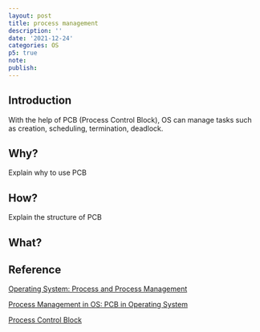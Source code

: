 ```yaml
---
layout: post
title: process management
description: ''
date: '2021-12-24'
categories: OS
p5: true
note:
publish:
---
```



## Introduction

With the help of PCB (Process Control Block), OS can manage tasks such as creation, scheduling, termination, deadlock.

<div id='PCB' class='h-screen justify-center items-center'>
  <div id='PCB_toggle_erase' class=''></div>
  <div id='PCB_image_save' class=''></div>
  <div id='PCB_canvas' class='border'></div>
</div>

<script>
  const id = 'PCB'
  let binarySearchTree = p5Draw(id)
  let binarySearchTreeP5 = new p5(binarySearchTree, id);
</script>

## Why?

Explain why to use PCB

## How?

Explain the structure of PCB

## What?



## Reference

[Operating System: Process and Process Management
](https://medium.com/@akhandmishra/operating-system-process-and-process-management-108d83e8ce60)

[Process Management in OS: PCB in Operating System](https://www.guru99.com/process-management-pcb.html)

[Process Control Block](https://www.youtube.com/watch?v=4s2MKuVYKV8)
